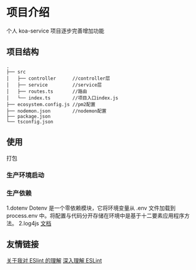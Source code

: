 # 项目介绍

个人 koa-service 项目逐步完善增加功能

## 项目结构

```
.
├── src
│   ├── controller      //controller层
│   ├── service         //service层
│   ├── routes.ts       //路由
│   └── index.ts        //项目入口index.js
├── ecosystem.config.js //pm2配置
├── nodemon.json        //nodemon配置
├── package.json
└── tsconfig.json
```

## 使用

打包

### 生产环境启动

### 生产依赖

1.dotenv
Dotenv 是一个零依赖模块，它将环境变量从 .env 文件加载到 process.env 中。将配置与代码分开存储在环境中是基于十二要素应用程序方法。
2.log4js
[文档](https://log4js-node.github.io/log4js-node/index.html)

## 友情链接

[关于我对 ESlint 的理解](https://zhuanlan.zhihu.com/p/112724972)
[深入理解 ESLint](https://segmentfault.com/a/1190000019896962)
